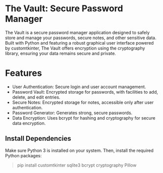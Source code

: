 # The Vault: Secure Password Manager

The Vault is a secure password manager application designed to safely store and manage your passwords, secure notes, and other sensitive data. Built with Python and featuring a robust graphical user interface powered by customtkinter, The Vault offers encryption using the cryptography library, ensuring your data remains secure and private.


# Features
* User Authentication: Secure login and user account management.
* Password Vault: Encrypted storage for passwords, with facilities to add, delete, and edit entries.
* Secure Notes: Encrypted storage for notes, accessible only after user authentication.
* Password Generator: Generates strong, secure passwords.
* Data Encryption: Uses bcrypt for hashing and cryptography for secure data encryption.



## Install Dependencies
Make sure Python 3 is installed on your system. Then, install the required Python packages:
> pip install customtkinter sqlite3 bcrypt cryptography Pillow
